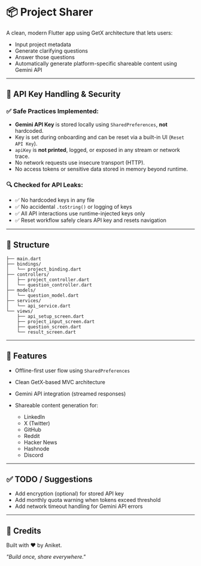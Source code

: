# 📦 Project Sharer

A clean, modern Flutter app using GetX architecture that lets users:

* Input project metadata
* Generate clarifying questions
* Answer those questions
* Automatically generate platform-specific shareable content using Gemini API

---

## 🔐 API Key Handling & Security

### ✅ Safe Practices Implemented:

* **Gemini API Key** is stored locally using `SharedPreferences`, **not** hardcoded.
* Key is set during onboarding and can be reset via a built-in UI (`Reset API Key`).
* `apiKey` is **not printed**, logged, or exposed in any stream or network trace.
* No network requests use insecure transport (HTTP).
* No access tokens or sensitive data stored in memory beyond runtime.

### 🔍 Checked for API Leaks:

* ✅ No hardcoded keys in any file
* ✅ No accidental `.toString()` or logging of keys
* ✅ All API interactions use runtime-injected keys only
* ✅ Reset workflow safely clears API key and resets navigation

---

## 📂 Structure

```
├── main.dart
├── bindings/
│   └── project_binding.dart
├── controllers/
│   ├── project_controller.dart
│   └── question_controller.dart
├── models/
│   └── question_model.dart
├── services/
│   └── api_service.dart
└── views/
    ├── api_setup_screen.dart
    ├── project_input_screen.dart
    ├── question_screen.dart
    └── result_screen.dart
```

---

## 🚀 Features

* Offline-first user flow using `SharedPreferences`
* Clean GetX-based MVC architecture
* Gemini API integration (streamed responses)
* Shareable content generation for:

  * LinkedIn
  * X (Twitter)
  * GitHub
  * Reddit
  * Hacker News
  * Hashnode
  * Discord


---

## ✅ TODO / Suggestions

* Add encryption (optional) for stored API key
* Add monthly quota warning when tokens exceed threshold
* Add network timeout handling for Gemini API errors

---

## 🧠 Credits

Built with ❤️ by Aniket.

*"Build once, share everywhere."*
